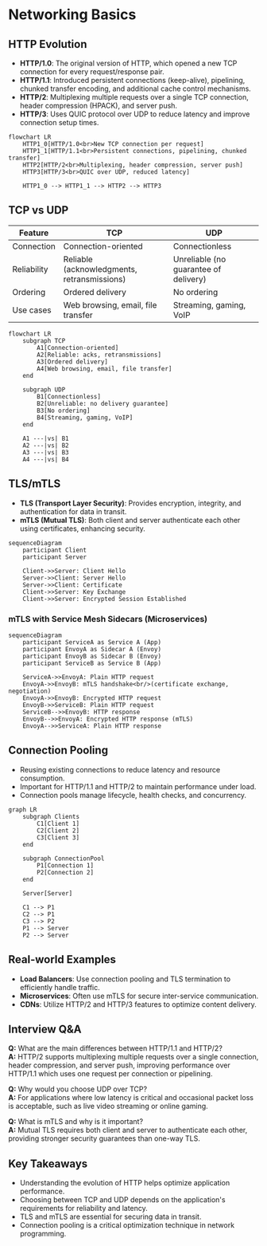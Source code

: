 # Networking Basics

## HTTP Evolution

- **HTTP/1.0**: The original version of HTTP, which opened a new TCP connection for every request/response pair.
- **HTTP/1.1**: Introduced persistent connections (keep-alive), pipelining, chunked transfer encoding, and additional cache control mechanisms.
- **HTTP/2**: Multiplexing multiple requests over a single TCP connection, header compression (HPACK), and server push.
- **HTTP/3**: Uses QUIC protocol over UDP to reduce latency and improve connection setup times.

```mermaid
flowchart LR
    HTTP1_0[HTTP/1.0<br>New TCP connection per request]
    HTTP1_1[HTTP/1.1<br>Persistent connections, pipelining, chunked transfer]
    HTTP2[HTTP/2<br>Multiplexing, header compression, server push]
    HTTP3[HTTP/3<br>QUIC over UDP, reduced latency]

    HTTP1_0 --> HTTP1_1 --> HTTP2 --> HTTP3
```

## TCP vs UDP

| Feature        | TCP                              | UDP                              |
|----------------|---------------------------------|---------------------------------|
| Connection     | Connection-oriented             | Connectionless                  |
| Reliability    | Reliable (acknowledgments, retransmissions) | Unreliable (no guarantee of delivery) |
| Ordering       | Ordered delivery                | No ordering                     |
| Use cases      | Web browsing, email, file transfer | Streaming, gaming, VoIP         |

```mermaid
flowchart LR
    subgraph TCP
        A1[Connection-oriented]
        A2[Reliable: acks, retransmissions]
        A3[Ordered delivery]
        A4[Web browsing, email, file transfer]
    end

    subgraph UDP
        B1[Connectionless]
        B2[Unreliable: no delivery guarantee]
        B3[No ordering]
        B4[Streaming, gaming, VoIP]
    end

    A1 ---|vs| B1
    A2 ---|vs| B2
    A3 ---|vs| B3
    A4 ---|vs| B4
```

## TLS/mTLS

- **TLS (Transport Layer Security)**: Provides encryption, integrity, and authentication for data in transit.
- **mTLS (Mutual TLS)**: Both client and server authenticate each other using certificates, enhancing security.


```mermaid
sequenceDiagram
    participant Client
    participant Server

    Client->>Server: Client Hello
    Server->>Client: Server Hello
    Server->>Client: Certificate
    Client->>Server: Key Exchange
    Client->>Server: Encrypted Session Established
```

### mTLS with Service Mesh Sidecars (Microservices)

```mermaid
sequenceDiagram
    participant ServiceA as Service A (App)
    participant EnvoyA as Sidecar A (Envoy)
    participant EnvoyB as Sidecar B (Envoy)
    participant ServiceB as Service B (App)

    ServiceA->>EnvoyA: Plain HTTP request
    EnvoyA->>EnvoyB: mTLS handshake<br/>(certificate exchange, negotiation)
    EnvoyA->>EnvoyB: Encrypted HTTP request
    EnvoyB->>ServiceB: Plain HTTP request
    ServiceB-->>EnvoyB: HTTP response
    EnvoyB-->>EnvoyA: Encrypted HTTP response (mTLS)
    EnvoyA-->>ServiceA: Plain HTTP response
```

## Connection Pooling

- Reusing existing connections to reduce latency and resource consumption.
- Important for HTTP/1.1 and HTTP/2 to maintain performance under load.
- Connection pools manage lifecycle, health checks, and concurrency.

```mermaid
graph LR
    subgraph Clients
        C1[Client 1]
        C2[Client 2]
        C3[Client 3]
    end

    subgraph ConnectionPool
        P1[Connection 1]
        P2[Connection 2]
    end

    Server[Server]

    C1 --> P1
    C2 --> P1
    C3 --> P2
    P1 --> Server
    P2 --> Server
```

## Real-world Examples

- **Load Balancers**: Use connection pooling and TLS termination to efficiently handle traffic.
- **Microservices**: Often use mTLS for secure inter-service communication.
- **CDNs**: Utilize HTTP/2 and HTTP/3 features to optimize content delivery.

## Interview Q&A

**Q:** What are the main differences between HTTP/1.1 and HTTP/2?  
**A:** HTTP/2 supports multiplexing multiple requests over a single connection, header compression, and server push, improving performance over HTTP/1.1 which uses one request per connection or pipelining.

**Q:** Why would you choose UDP over TCP?  
**A:** For applications where low latency is critical and occasional packet loss is acceptable, such as live video streaming or online gaming.

**Q:** What is mTLS and why is it important?  
**A:** Mutual TLS requires both client and server to authenticate each other, providing stronger security guarantees than one-way TLS.

## Key Takeaways

- Understanding the evolution of HTTP helps optimize application performance.
- Choosing between TCP and UDP depends on the application's requirements for reliability and latency.
- TLS and mTLS are essential for securing data in transit.
- Connection pooling is a critical optimization technique in network programming.
